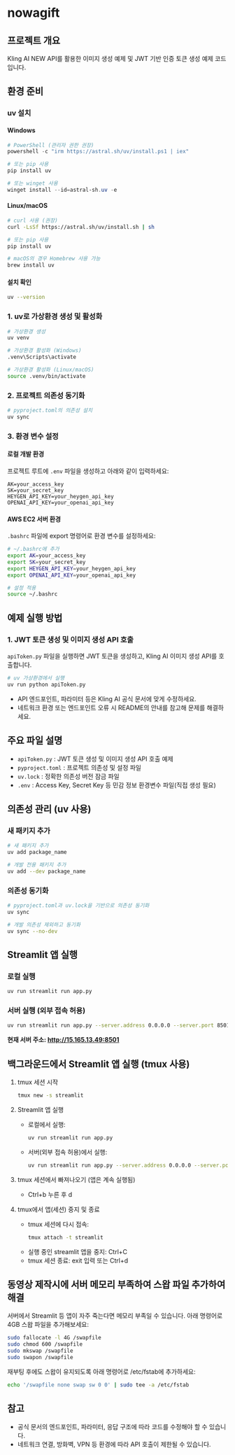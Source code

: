 # nowagift

## 프로젝트 개요
Kling AI NEW API를 활용한 이미지 생성 예제 및 JWT 기반 인증 토큰 생성 예제 코드입니다.

## 환경 준비

### uv 설치

#### Windows
```powershell
# PowerShell (관리자 권한 권장)
powershell -c "irm https://astral.sh/uv/install.ps1 | iex"

# 또는 pip 사용
pip install uv

# 또는 winget 사용
winget install --id=astral-sh.uv -e
```

#### Linux/macOS
```bash
# curl 사용 (권장)
curl -LsSf https://astral.sh/uv/install.sh | sh

# 또는 pip 사용
pip install uv

# macOS의 경우 Homebrew 사용 가능
brew install uv
```

#### 설치 확인
```bash
uv --version
```


### 1. uv로 가상환경 생성 및 활성화
```bash
# 가상환경 생성
uv venv

# 가상환경 활성화 (Windows)
.venv\Scripts\activate

# 가상환경 활성화 (Linux/macOS)
source .venv/bin/activate
```

### 2. 프로젝트 의존성 동기화
```bash
# pyproject.toml의 의존성 설치
uv sync
```

### 3. 환경 변수 설정

#### 로컬 개발 환경
프로젝트 루트에 `.env` 파일을 생성하고 아래와 같이 입력하세요:
```
AK=your_access_key
SK=your_secret_key
HEYGEN_API_KEY=your_heygen_api_key
OPENAI_API_KEY=your_openai_api_key
```

#### AWS EC2 서버 환경
`.bashrc` 파일에 export 명령어로 환경 변수를 설정하세요:
```bash
# ~/.bashrc에 추가
export AK=your_access_key
export SK=your_secret_key
export HEYGEN_API_KEY=your_heygen_api_key
export OPENAI_API_KEY=your_openai_api_key

# 설정 적용
source ~/.bashrc
```

## 예제 실행 방법

### 1. JWT 토큰 생성 및 이미지 생성 API 호출
`apiToken.py` 파일을 실행하면 JWT 토큰을 생성하고, Kling AI 이미지 생성 API를 호출합니다.

```bash
# uv 가상환경에서 실행
uv run python apiToken.py
```

- API 엔드포인트, 파라미터 등은 Kling AI 공식 문서에 맞게 수정하세요.
- 네트워크 환경 또는 엔드포인트 오류 시 README의 안내를 참고해 문제를 해결하세요.

## 주요 파일 설명
- `apiToken.py` : JWT 토큰 생성 및 이미지 생성 API 호출 예제
- `pyproject.toml` : 프로젝트 의존성 및 설정 파일
- `uv.lock` : 정확한 의존성 버전 잠금 파일
- `.env` : Access Key, Secret Key 등 민감 정보 환경변수 파일(직접 생성 필요)

## 의존성 관리 (uv 사용)

### 새 패키지 추가
```bash
# 새 패키지 추가
uv add package_name

# 개발 전용 패키지 추가
uv add --dev package_name
```

### 의존성 동기화
```bash
# pyproject.toml과 uv.lock을 기반으로 의존성 동기화
uv sync

# 개발 의존성 제외하고 동기화
uv sync --no-dev
```

## Streamlit 앱 실행

### 로컬 실행
```bash
uv run streamlit run app.py
```

### 서버 실행 (외부 접속 허용)
```bash
uv run streamlit run app.py --server.address 0.0.0.0 --server.port 8501
```

**현재 서버 주소: http://15.165.13.49:8501**

## 백그라운드에서 Streamlit 앱 실행 (tmux 사용)

1. tmux 세션 시작
	```bash
	tmux new -s streamlit
	```
2. Streamlit 앱 실행
	 - 로컬에서 실행:
		 ```bash
		 uv run streamlit run app.py
		 ```
	 - 서버(외부 접속 허용)에서 실행:
		 ```bash
		 uv run streamlit run app.py --server.address 0.0.0.0 --server.port 8501
		 ```

3. tmux 세션에서 빠져나오기 (앱은 계속 실행됨)
	- Ctrl+b 누른 후 d

4. tmux에서 앱(세션) 중지 및 종료
	- tmux 세션에 다시 접속:
	  ```bash
	  tmux attach -t streamlit
	  ```
	- 실행 중인 streamlit 앱을 중지: Ctrl+C
	- tmux 세션 종료: exit 입력 또는 Ctrl+d


## 동영상 제작시에 서버 메모리 부족하여 스왑 파일 추가하여 해결

서버에서 Streamlit 등 앱이 자주 죽는다면 메모리 부족일 수 있습니다. 아래 명령어로 4GB 스왑 파일을 추가해보세요:

```bash
sudo fallocate -l 4G /swapfile
sudo chmod 600 /swapfile
sudo mkswap /swapfile
sudo swapon /swapfile
```

재부팅 후에도 스왑이 유지되도록 아래 명령어로 /etc/fstab에 추가하세요:

```bash
echo '/swapfile none swap sw 0 0' | sudo tee -a /etc/fstab
```





## 참고
- 공식 문서의 엔드포인트, 파라미터, 응답 구조에 따라 코드를 수정해야 할 수 있습니다.
- 네트워크 연결, 방화벽, VPN 등 환경에 따라 API 호출이 제한될 수 있습니다.

